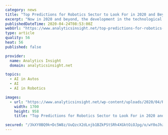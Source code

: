 ```yaml
---
category: news
title: "Top Predictions for Robotics Sector to Look For in 2020 and Beyond"
excerpt: "Now in 2020 and beyond, the development in the technological landscape, including artificial intelligence and machine learning ... According to reports, the majority of that amount was an investment in autonomous automaker Waymo early in March, when the economic slowdown was just beginning in some countries and industries."
publishedDateTime: 2020-04-24T08:53:00Z
webUrl: "https://www.analyticsinsight.net/top-predictions-for-robotics-sector-to-look-for-in-2020-and-beyond/"
type: article
quality: 56
heat: 56
published: false

provider:
  name: Analytics Insight
  domain: analyticsinsight.net

topics:
  - AI in Autos
  - AI
  - AI in Robotics

images:
  - url: "https://www.analyticsinsight.net/wp-content/uploads/2020/04/Robotics-Predictions.png"
    width: 1700
    height: 958
    title: "Top Predictions for Robotics Sector to Look For in 2020 and Beyond"

secured: "/3kXY0BQ9k+Dc5W8z/UuQzcX2dLnjb1BZkPStSRh4XGktOiOJpg/o/wY0oJhzpRfsgpDsw1PUC4kKRrn23YAUGl/XOHUxQk3Qo3nDV5XzlNdgEk2dJ3kPoBupPnIaGwf07IfuKg6uuPjvr2szDcs9TL6rN5H5id/em+27+hOReQj2D26j3ny94RHpCNgRviONQCUjknbyvsgmKQwO8IrNxstPeIleh/w4bO0VX8TltFLsNN3k+5BVFE9Ft6LUALjtDM9Xn+bdAQK/TCx7OPM53E8ePptZICU6WqYoe9Fzgxo9vNAyXfLQeWILU1u1/Sk;wG7UGvkfnbzBQXuxH7jAfA=="
---
```


